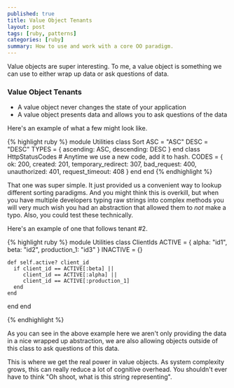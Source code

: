 ```yaml
---
published: true
title: Value Object Tenants
layout: post
tags: [ruby, patterns]
categories: [ruby]
summary: How to use and work with a core OO paradigm.
---
```


Value objects are super interesting. To me, a value object is something we can use
to either wrap up data or ask questions of data.

### Value Object Tenants

- A value object never changes the state of your application
- A value object presents data and allows you to ask questions of the data


Here's an example of what a few might look like.


{% highlight ruby %}
module Utilities
  class Sort
    ASC = "ASC" 
    DESC = "DESC"
    TYPES = {
      ascending: ASC,
      descending: DESC
    }
  end
  class HttpStatusCodes
    # Anytime we use a new code, add it to hash.
    CODES = {
      ok: 200,
      created: 201,
      temporary_redirect: 307,
      bad_request: 400,
      unauthorized: 401,
      request_timeout: 408
    }
  end
end
{% endhighlight %}

That one was super simple. It just provided us a convenient way to lookup different
sorting paradigms. And you might think this is overkill, but when you have multiple developers
typing raw strings into complex methods you will very much wish you had an abstraction that allowed
them to *not* make a typo. Also, you could test these technically.

Here's an example of one that follows tenant #2. 

{% highlight ruby %}
module Utilities
  class ClientIds
    ACTIVE = {
      alpha: "id1",
      beta: "id2",
      production_1: "id3"
    }
    INACTIVE = {}

    def self.active? client_id
      if client_id == ACTIVE[:beta] ||
         client_id == ACTIVE[:alpha] ||
         client_id == ACTIVE[:production_1]
      end
    end
  end
end

{% endhighlight %}

As you can see in the above example here we aren't only providing the data in a nice wrapped up 
abstraction, we are also allowing objects outside of this class to ask questions of this data. 

This is where we get the real power in value objects. As system complexity grows, this can really reduce a lot
of cognitive overhead. You shouldn't ever have to think "Oh shoot, what is this string representing".

